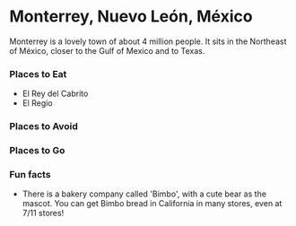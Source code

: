 # Monterrey, Nuevo León, México

Monterrey is a lovely town of about 4 million people. It sits in the Northeast of México, closer to the Gulf of Mexico and to Texas. 

### Places to Eat
- El Rey del Cabrito
- El Regio

### Places to Avoid

### Places to Go

### Fun facts
- There is a bakery company called 'Bimbo', with a cute bear as the mascot. You can get Bimbo bread in California in many stores, even at 7/11 stores!

